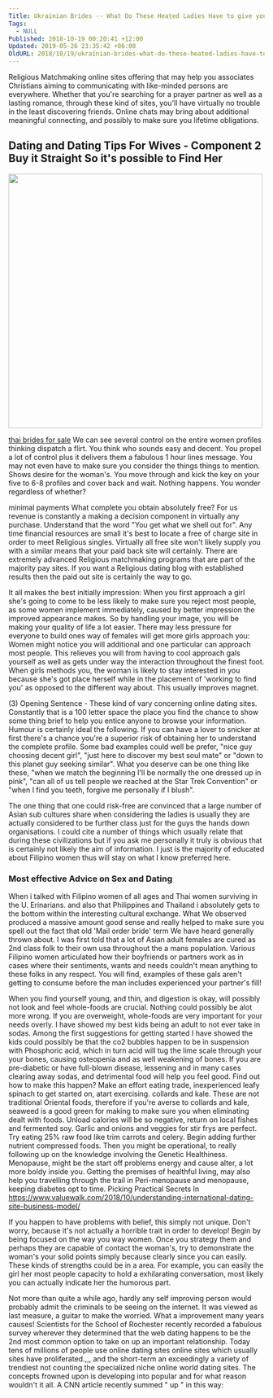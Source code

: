 ```yaml
---
Title: Ukrainian Brides -- What Do These Heated Ladies Have to give you?
Tags:
  - NULL
Published: 2018-10-19 00:20:41 +12:00
Updated: 2019-05-26 23:35:42 +06:00
OldURL: 2018/10/19/ukrainian-brides-what-do-these-heated-ladies-have-to-give-you__trashed/
---
```


<p> Religious Matchmaking online sites offering that may help you associates Christians aiming to communicating with like-minded persons are everywhere. Whether that you're searching for a prayer partner as well as a lasting romance, through these kind of sites, you'll have virtually no trouble in the least discovering friends. Online chats may bring about additional meaningful connecting, and possibly to make sure you lifetime obligations. <p><h2> Dating and Dating Tips For Wives - Component 2 Buy it Straight So it's possible to Find Her </h2><img class='aligncenter' style='margin-left:auto;margin-right:auto' src="https://s-media-cache-ak0.pinimg.com/236x/79/08/21/7908216a33cf4067503ad67097fc9048.jpg" width="500px" alt="" /><p> <a href="https://mybeautybrides.net/thai-brides/">thai brides for sale</a> We can see several control on the entire women profiles thinking dispatch a flirt. You think who sounds easy and decent. You propel a lot of control plus it delivers them a fabulous 1 hour lines message. You may not even have to make sure you consider the things things to mention. Shows desire for the woman's. You move through and kick the key on your five to 6-8 profiles and cover back and wait. Nothing happens. You wonder regardless of whether?  </p> <p>  minimal payments What complete you obtain absolutely free? For us revenue is constantly a making a decision component in virtually any purchase. Understand that the word "You get what we shell out for". Any time financial resources are small it's best to locate a free of charge site in order to meet Religious singles. Virtually all free site won't likely supply you with a similar means that your paid back site will certainly. There are extremely advanced Religious matchmaking programs that are part of the majority pay sites. If you want a Religious dating blog with established results then the paid out site is certainly the way to go. </p> <p> It all makes the best initially impression: When you first approach a girl she's going to come to be less likely to make sure you reject most people, as some women implement immediately, caused by better impression the improved appearance makes. So by handling your image, you will be making your quality of life a lot easier. There may less pressure for everyone to build ones way of females will get more girls approach you: Women might notice you will additional and one particular can approach most people. This relieves you will from having to cool approach gals yourself as well as gets under way the interaction throughout the finest foot. When girls methods you, the woman is likely to stay interested in you because she's got place herself while in the placement of 'working to find you' as opposed to the different way about. This usually improves magnet. </p> <p> (3) Opening Sentence - These kind of vary concerning online dating sites. Constantly that is a 100 letter space the place you find the chance to show some thing brief to help you entice anyone to browse your information. Humour is certainly ideal the following. If you can have a lover to snicker at first there's a chance you're a superior risk of obtaining her to understand the complete profile. Some bad examples could well be prefer, "nice guy choosing decent girl", "just here to discover my best soul mate" or "down to this planet guy seeking similar". What you deserve can be one thing like these, "when we match the beginning I'll be normally the one dressed up in pink", "can all of us tell people we reached at the Star Trek Convention" or "when I find you teeth, forgive me personally if I blush". </p><p> The one thing that one could risk-free are convinced that a large number of Asian sub cultures share when considering the ladies is usually they are actually considered to be further class just for the guys the hands down organisations. I could cite a number of things which usually relate that during these civilizations but if you ask me personally it truly is obvious that is certainly not likely the aim of information. I just is the majority of educated about Filipino women thus will stay on what I know preferred here. </p><h3> Most effective Advice on Sex and Dating </h3><p> When i talked with Filipino women of all ages and Thai women surviving in the U. Erinarians. and also that Philippines and Thailand i absolutely gets to the bottom within the interesting cultural exchange. What We observed produced a massive amount good sense and really helped to make sure you spell out the fact that old 'Mail order bride' term We have heard generally thrown about. I was first told that a lot of Asian adult females are cured as 2nd class folk to their own usa throughout the a mans population. Various Filipino women articulated how their boyfriends or partners work as in cases where their sentiments, wants and needs couldn't mean anything to these folks in any respect. You will find, examples of these gals aren't getting to consume before the man includes experienced your partner's fill! </p> <p> When you find yourself young, and thin, and digestion is okay, will possibly not look and feel whole-foods are crucial. Nothing could possibly be alot more wrong. If you are overweight, whole-foods are very important for your needs overly. I have showed my best kids being an adult to not ever take in sodas. Among the first suggestions for getting started I have showed the kids could possibly be that the co2 bubbles happen to be in suspension with Phosphoric acid, which in turn acid will tug the lime scale through your your bones, causing osteopenia and as well weakening of bones. If you are pre-diabetic or have full-blown disease, lessening and in many cases clearing away sodas, and detrimental food will help you feel good. Find out how to make this happen? Make an effort eating trade, inexperienced leafy spinach to get started on, atart exercising. collards and kale. These are not traditional Oriental foods, therefore if you're averse to collards and kale, seaweed is a good green for making to make sure you when eliminating dealt with foods. Unload calories will be so negative, return on local fishes and fermented soy. Garlic and onions and veggies for stir frys are perfect. Try eating 25% raw food like trim carrots and celery. Begin adding further nutrient compressed foods. Then you might be operational, to really following up on the knowledge involving the Genetic Healthiness. Menopause, might be the start off problems energy and cause alter, a lot more boldy inside you. Getting the premises of healthful living, may also help you travelling through the trail in Peri-menopause and menopause, keeping diabetes opt to time. Picking Practical Secrets In <a href="https://www.valuewalk.com/2018/10/understanding-international-dating-site-business-model/">https://www.valuewalk.com/2018/10/understanding-international-dating-site-business-model/</a> </p> <p> If you happen to have problems with belief, this simply not unique. Don't worry, because it's not actually a horrible trait in order to develop! Begin by being focused on the way you way women. Once you strategy them and perhaps they are capable of contact the woman's, try to demonstrate the woman's your solid points simply because clearly since you can easily. These kinds of strengths could be in a area. For example, you can easily the girl her most people capacity to hold a exhilarating conversation, most likely you can actually indicate her the humorous part. </p> <p> Not more than quite a while ago, hardly any self improving person would probably admit the criminals to be seeing on the internet. It was viewed as last measure, a guitar to make the worried. What a improvement many years causes! Scientists for the School of Rochester recently recorded a fabulous survey wherever they determined that the web dating happens to be the 2nd most common option to take on up an important relationship. Today tens of millions of people use online dating sites online sites which usually sites have proliferated.,,, and the short-term an exceedingly a variety of trendiest not counting the specialized niche online world dating sites. The concepts frowned upon is developing into popular and for what reason wouldn't it all. A CNN article recently summed " up " in this way: </p>
